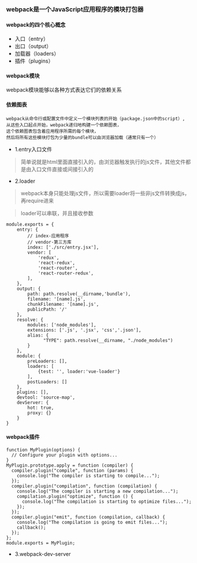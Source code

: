 ### webpack是一个JavaScript应用程序的模块打包器

#### webpack的四个核心概念
- 入口（entry）
- 出口（output）
- 加载器（loaders）
- 插件（plugins）

#### webpack模块
webpack模块能够以各种方式表达它们的依赖关系

#### 依赖图表
```
webpack从命令行或配置文件中定义一个模块列表的开始（package.json中的script）,
从这些入口起点开始，webpack递归地构建一个依赖图表，
这个依赖图表包含着应用程序所需的每个模块，
然后将所有这些模块打包为少量的bundle可以由浏览器加载（通常只有一个）
```

- 1.entry入口文件
> 简单说就是html里面直接引入的，由浏览器触发执行的js文件，其他文件都是由入口文件直接或间接引入的

- 2.loader
> webpack本身只能处理js文件，所以需要loader将一些非js文件转换成js，再require进来

> loader可以串联，并且接收参数

```
module.exports = {
    entry: {
        // index-应用程序
        // vendor-第三方库
        index: ['./src/entry.jsx'],
        vendor: [
            'redux',
            'react-redux',
            'react-router',
            'react-router-redux',
        ],
    },
    output: {
        path: path.resolve(__dirname,'bundle'),
        filename: '[name].js',
        chunkFilename: '[name].js',
        publicPath: '/'
    },
    resolve: {
        modules: ['node_modules'],
        extensions: ['.js', '.jsx', 'css','.json'],
        alias: {
              "TYPE": path.resolve(__dirname, "./node_modules")
        }
    },
    module: {
        preLoaders: [],
        loaders: [
            {test: '', loader:'vue-loader'}
        ],
        postLoaders: []
    },
    plugins: [],
    devtool: 'source-map',
    devServer: {
        hot: true,
        proxy: {}
    }
}
```

#### webpack插件

```
function MyPlugin(options) {
  // Configure your plugin with options...
}
MyPlugin.prototype.apply = function (compiler) {
  compiler.plugin("compile", function (params) {
    console.log("The compiler is starting to compile...");
  });
  compiler.plugin("compilation", function (compilation) {
    console.log("The compiler is starting a new compilation...");
    compilation.plugin("optimize", function () {
      console.log("The compilation is starting to optimize files...");
    });
  });
  compiler.plugin("emit", function (compilation, callback) {
    console.log("The compilation is going to emit files...");
    callback();
  });
};
module.exports = MyPlugin;
```

- 3.webpack-dev-server
